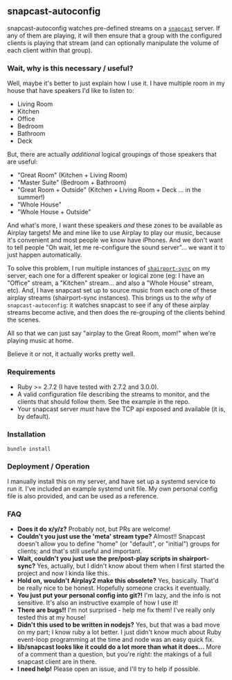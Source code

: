 ## snapcast-autoconfig

snapcast-autoconfig watches pre-defined streams on a [`snapcast`](https://github.com/badaix/snapcast) server. If any of them are playing, it will then ensure that a group with the configured clients is playing that stream (and can optionally manipulate the volume of each client within that group).

### Wait, why is this necessary / useful?

Well, maybe it's better to just explain how I use it. I have multiple room in my house that have speakers I'd like to listen to:

- Living Room
- Kitchen
- Office
- Bedroom
- Bathroom
- Deck

But, there are actually *additional* logical groupings of those speakers that are useful:
- "Great Room" (Kitchen + Living Room)
- "Master Suite" (Bedroom + Bathroom)
- "Great Room + Outside" (Kitchen + Living Room + Deck ... in the summer!)
- "Whole House"
- "Whole House + Outside"

And what's more, I want these speakers *and* these zones to be available as Airplay targets! Me and mine like to use Airplay to play our music, because it's convenient and most people we know have iPhones. And we don't want to tell people "Oh wait, let me re-configure the sound server"... we want it to just happen automatically.

To solve this problem, I run multiple instances of [`shairport-sync`](https://github.com/mikebrady/shairport-sync) on my server, each one for a different speaker or logical zone (eg: I have an "Office" stream, a "Kitchen" stream... and also a "Whole House" stream, etc). And, I have snapcast set up to source music from each one of these airplay streams (shairport-sync instances). This brings us to the *why* of `snapcast-autoconfig`: it watches snapcast to see if any of these airplay streams become active, and then does the re-grouping of the clients behind the scenes.

All so that we can just say "airplay to the Great Room, mom!" when we're playing music at home.

Believe it or not, it actually works pretty well.

### Requirements

- Ruby >= 2.7.2 (I have tested with 2.7.2 and 3.0.0).
- A valid configuration file describing the streams to monitor, and the clients that should follow them. See the example in the repo.
- Your snapcast server *must* have the TCP api exposed and available (it is, by default).

### Installation

`bundle install`

### Deployment / Operation

I manually install this on my server, and have set up a systemd service to run it. I've included an example systemd unit file.
My own personal config file is also provided, and can be used as a reference.

### FAQ

- **Does it do x/y/z?** Probably not, but PRs are welcome!
- **Couldn't you just use the 'meta' stream type?** Almost!! Snapcast doesn't allow you to define "home" (or "default", or "initial") groups for clients; and that's still useful and important.
- **Wait, couldn't you just use the pre/post-play scripts in shairport-sync?** Yes, actually, but I didn't know about them when I first started the project and now I kinda like this.
- **Hold on, wouldn't Airplay2 make this obsolete?** Yes, basically. That'd be really nice to be honest. Hopefully someone cracks it eventually.
- **You just put your personal config into git?!** I'm lazy, and the info is not sensitive. It's also an instructive example of how I use it!
- **There are bugs!!** I'm not surprised - help me fix them! I've really only tested this at my house!
- **Didn't this used to be written in nodejs?** Yes, but that was a bad move on my part; I know ruby a lot better. I just didn't know much about Ruby event-loop programming at the time and node was an easy quick fix.
- **lib/snapcast looks like it could do a lot more than what it does...** More of a comment than a question, but you're right: the makings of a full snapcast client are in there.
- **I need help!**  Please open an issue, and I'll try to help if possible.

